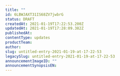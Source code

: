 ```yaml
---
title: ""
id: 6LBWJAXT31IS68ZV7jwbrG
status: DRAFT
createdAt: 2021-01-19T17:22:53.200Z
updatedAt: 2021-01-19T17:28:09.382Z
publishedAt: 
contentType: updates
productTeam: 
author: 
slug: untitled-entry-2021-01-19-at-17-22-53
legacySlug: untitled-entry-2021-01-19-at-17-22-53
announcementImageID: ""
announcementSynopsisEN: 
---
```



